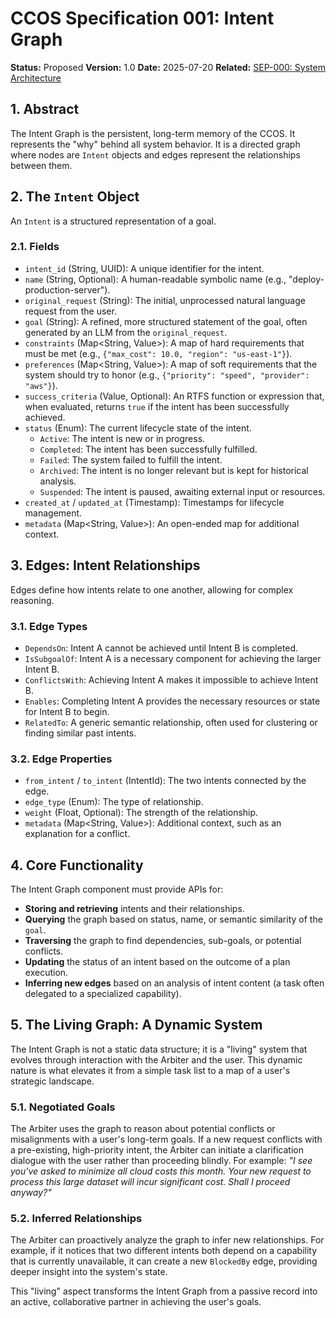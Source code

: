 # CCOS Specification 001: Intent Graph

**Status:** Proposed
**Version:** 1.0
**Date:** 2025-07-20
**Related:** [SEP-000: System Architecture](./000-ccos-architecture.md)

## 1. Abstract

The Intent Graph is the persistent, long-term memory of the CCOS. It represents the "why" behind all system behavior. It is a directed graph where nodes are `Intent` objects and edges represent the relationships between them.

## 2. The `Intent` Object

An `Intent` is a structured representation of a goal.

### 2.1. Fields

-   `intent_id` (String, UUID): A unique identifier for the intent.
-   `name` (String, Optional): A human-readable symbolic name (e.g., "deploy-production-server").
-   `original_request` (String): The initial, unprocessed natural language request from the user.
-   `goal` (String): A refined, more structured statement of the goal, often generated by an LLM from the `original_request`.
-   `constraints` (Map<String, Value>): A map of hard requirements that must be met (e.g., `{"max_cost": 10.0, "region": "us-east-1"}`).
-   `preferences` (Map<String, Value>): A map of soft requirements that the system should try to honor (e.g., `{"priority": "speed", "provider": "aws"}`).
-   `success_criteria` (Value, Optional): An RTFS function or expression that, when evaluated, returns `true` if the intent has been successfully achieved.
-   `status` (Enum): The current lifecycle state of the intent.
    -   `Active`: The intent is new or in progress.
    -   `Completed`: The intent has been successfully fulfilled.
    -   `Failed`: The system failed to fulfill the intent.
    -   `Archived`: The intent is no longer relevant but is kept for historical analysis.
    -   `Suspended`: The intent is paused, awaiting external input or resources.
-   `created_at` / `updated_at` (Timestamp): Timestamps for lifecycle management.
-   `metadata` (Map<String, Value>): An open-ended map for additional context.

## 3. Edges: Intent Relationships

Edges define how intents relate to one another, allowing for complex reasoning.

### 3.1. Edge Types

-   `DependsOn`: Intent A cannot be achieved until Intent B is completed.
-   `IsSubgoalOf`: Intent A is a necessary component for achieving the larger Intent B.
-   `ConflictsWith`: Achieving Intent A makes it impossible to achieve Intent B.
-   `Enables`: Completing Intent A provides the necessary resources or state for Intent B to begin.
-   `RelatedTo`: A generic semantic relationship, often used for clustering or finding similar past intents.

### 3.2. Edge Properties

-   `from_intent` / `to_intent` (IntentId): The two intents connected by the edge.
-   `edge_type` (Enum): The type of relationship.
-   `weight` (Float, Optional): The strength of the relationship.
-   `metadata` (Map<String, Value>): Additional context, such as an explanation for a conflict.

## 4. Core Functionality

The Intent Graph component must provide APIs for:

-   **Storing and retrieving** intents and their relationships.
-   **Querying** the graph based on status, name, or semantic similarity of the `goal`.
-   **Traversing** the graph to find dependencies, sub-goals, or potential conflicts.
-   **Updating** the status of an intent based on the outcome of a plan execution.
-   **Inferring new edges** based on an analysis of intent content (a task often delegated to a specialized capability).

## 5. The Living Graph: A Dynamic System

The Intent Graph is not a static data structure; it is a "living" system that evolves through interaction with the Arbiter and the user. This dynamic nature is what elevates it from a simple task list to a map of a user's strategic landscape.

### 5.1. Negotiated Goals

The Arbiter uses the graph to reason about potential conflicts or misalignments with a user's long-term goals. If a new request conflicts with a pre-existing, high-priority intent, the Arbiter can initiate a clarification dialogue with the user rather than proceeding blindly. For example: *"I see you've asked to minimize all cloud costs this month. Your new request to process this large dataset will incur significant cost. Shall I proceed anyway?"*

### 5.2. Inferred Relationships

The Arbiter can proactively analyze the graph to infer new relationships. For example, if it notices that two different intents both depend on a capability that is currently unavailable, it can create a new `BlockedBy` edge, providing deeper insight into the system's state.

This "living" aspect transforms the Intent Graph from a passive record into an active, collaborative partner in achieving the user's goals.
